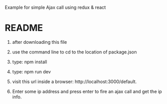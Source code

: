 Example for simple Ajax call using redux & react

# README #


1) after downloading this file

2) use the command line to cd to the location of package.json

3) type: npm install

4) type: npm run dev

5) visit this url inside a browser: 
http://localhost:3000/default.

6) Enter some ip address and press enter to fire an ajax call and get the ip info.

